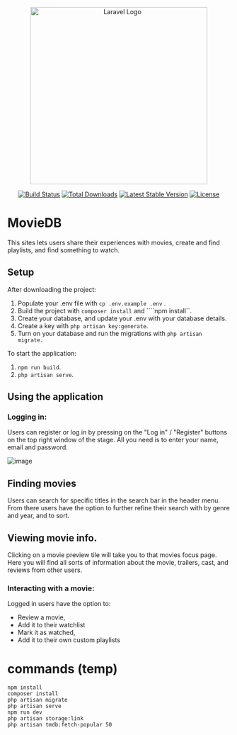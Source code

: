 <p align="center"><a href="https://laravel.com" target="_blank"><img src="https://raw.githubusercontent.com/laravel/art/master/logo-lockup/5%20SVG/2%20CMYK/1%20Full%20Color/laravel-logolockup-cmyk-red.svg" width="400" alt="Laravel Logo"></a></p>

<p align="center">
<a href="https://github.com/laravel/framework/actions"><img src="https://github.com/laravel/framework/workflows/tests/badge.svg" alt="Build Status"></a>
<a href="https://packagist.org/packages/laravel/framework"><img src="https://img.shields.io/packagist/dt/laravel/framework" alt="Total Downloads"></a>
<a href="https://packagist.org/packages/laravel/framework"><img src="https://img.shields.io/packagist/v/laravel/framework" alt="Latest Stable Version"></a>
<a href="https://packagist.org/packages/laravel/framework"><img src="https://img.shields.io/packagist/l/laravel/framework" alt="License"></a>
</p>

# MovieDB
This sites lets users share their experiences with movies, create and find playlists, and find something to watch.

## Setup
After downloading the project:
1. Populate your .env file with ```cp .env.example .env``` .
2. Build the project with ```composer install``` and ````npm install``.
3. Create your database, and update your .env with your database details.
4. Create a key with ```php artisan key:generate```.
5. Turn on your database and run the migrations with ```php artisan migrate.```

To start the application:
1. ```npm run build```.
2. ```php artisan serve```.


## Using the application
### Logging in:
Users can register or log in by pressing on the "Log in" / "Register" buttons on the top right window of the stage.
All you need is to enter your name, email and password.

![image](https://github.com/user-attachments/assets/0a73966f-aba2-4694-81ed-36530cbfe069)

## Finding movies
Users can search for specific titles in the search bar in the header menu. From there users have the option to further refine their search with by genre and year, and to sort.

## Viewing movie info.
Clicking on a movie preview tile will take you to that movies focus page.
Here you will find all sorts of information about the movie, trailers, cast, and reviews from other users.

### Interacting with a movie:
Logged in users have the option to:
- Review a movie,
- Add it to their watchlist
- Mark it as watched,
- Add it to their own custom playlists







# commands (temp)
```
npm install
composer install
php artisan migrate
php artisan serve
npm run dev
php artisan storage:link
php artisan tmdb:fetch-popular 50
```
